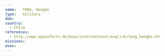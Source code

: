 ```yaml
---
name:	TANG, Hongbo
type:	military
dob:	
country:
  - China
references:
  - http://www.spacefacts.de/bios/international/english/tang_hongbo.htm
missions:
evas:
---
```

